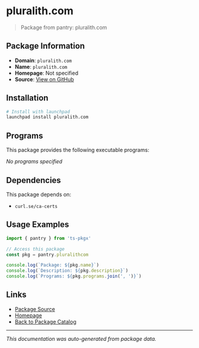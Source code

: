 # pluralith.com

> Package from pantry: pluralith.com

## Package Information

- **Domain**: `pluralith.com`
- **Name**: `pluralith.com`
- **Homepage**: Not specified
- **Source**: [View on GitHub](https://github.com/pkgxdev/pantry/tree/main/projects/pluralith.com/package.yml)

## Installation

```bash
# Install with launchpad
launchpad install pluralith.com
```

## Programs

This package provides the following executable programs:

*No programs specified*

## Dependencies

This package depends on:

- `curl.se/ca-certs`

## Usage Examples

```typescript
import { pantry } from 'ts-pkgx'

// Access this package
const pkg = pantry.pluralithcom

console.log(`Package: ${pkg.name}`)
console.log(`Description: ${pkg.description}`)
console.log(`Programs: ${pkg.programs.join(', ')}`)
```

## Links

- [Package Source](https://github.com/pkgxdev/pantry/tree/main/projects/pluralith.com/package.yml)
- [Homepage](#)
- [Back to Package Catalog](../package-catalog.md)

---

*This documentation was auto-generated from package data.*

